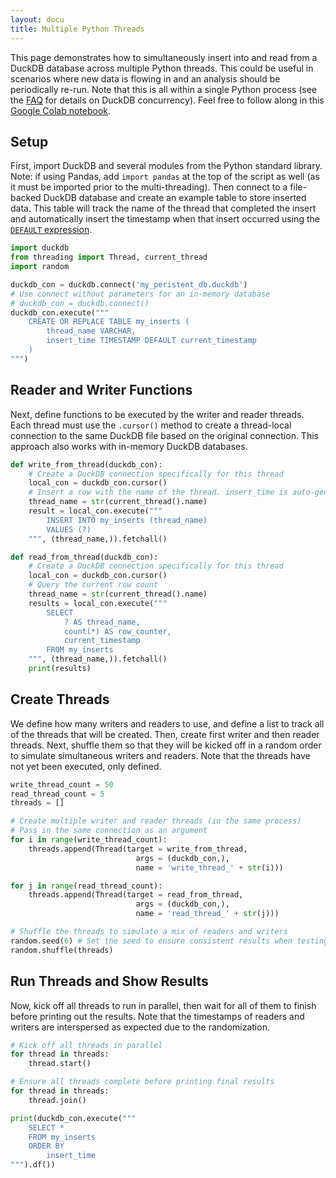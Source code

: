 ```yaml
---
layout: docu
title: Multiple Python Threads
---
```


This page demonstrates how to simultaneously insert into and read from a DuckDB database across multiple Python threads.
This could be useful in scenarios where new data is flowing in and an analysis should be periodically re-run.
Note that this is all within a single Python process (see the [FAQ](/faq) for details on DuckDB concurrency).
Feel free to follow along in this [Google Colab notebook](https://colab.research.google.com/drive/190NB2m-LIfDcMamCY5lIzaD2OTMnYclB?usp=sharing).

## Setup

First, import DuckDB and several modules from the Python standard library.
Note: if using Pandas, add `import pandas` at the top of the script as well (as it must be imported prior to the multi-threading).
Then connect to a file-backed DuckDB database and create an example table to store inserted data.
This table will track the name of the thread that completed the insert and automatically insert the timestamp when that insert occurred using the [`DEFAULT` expression](../../sql/statements/create_table#syntax).

```python
import duckdb
from threading import Thread, current_thread
import random

duckdb_con = duckdb.connect('my_peristent_db.duckdb')
# Use connect without parameters for an in-memory database
# duckdb_con = duckdb.connect()
duckdb_con.execute("""
    CREATE OR REPLACE TABLE my_inserts (
        thread_name VARCHAR,
        insert_time TIMESTAMP DEFAULT current_timestamp
    )
""")
```

## Reader and Writer Functions

Next, define functions to be executed by the writer and reader threads.
Each thread must use the `.cursor()` method to create a thread-local connection to the same DuckDB file based on the original connection.
This approach also works with in-memory DuckDB databases.

```python
def write_from_thread(duckdb_con):
    # Create a DuckDB connection specifically for this thread
    local_con = duckdb_con.cursor()
    # Insert a row with the name of the thread. insert_time is auto-generated.
    thread_name = str(current_thread().name)
    result = local_con.execute("""
        INSERT INTO my_inserts (thread_name)
        VALUES (?)
    """, (thread_name,)).fetchall()

def read_from_thread(duckdb_con):
    # Create a DuckDB connection specifically for this thread
    local_con = duckdb_con.cursor()
    # Query the current row count
    thread_name = str(current_thread().name)
    results = local_con.execute("""
        SELECT
            ? AS thread_name,
            count(*) AS row_counter,
            current_timestamp
        FROM my_inserts
    """, (thread_name,)).fetchall()
    print(results)
```

## Create Threads

We define how many writers and readers to use, and define a list to track all of the threads that will be created.
Then, create first writer and then reader threads.
Next, shuffle them so that they will be kicked off in a random order to simulate simultaneous writers and readers.
Note that the threads have not yet been executed, only defined.

```python
write_thread_count = 50
read_thread_count = 5
threads = []

# Create multiple writer and reader threads (in the same process)
# Pass in the same connection as an argument
for i in range(write_thread_count):
    threads.append(Thread(target = write_from_thread,
                            args = (duckdb_con,),
                            name = 'write_thread_' + str(i)))

for j in range(read_thread_count):
    threads.append(Thread(target = read_from_thread,
                            args = (duckdb_con,),
                            name = 'read_thread_' + str(j)))

# Shuffle the threads to simulate a mix of readers and writers
random.seed(6) # Set the seed to ensure consistent results when testing
random.shuffle(threads)
```

## Run Threads and Show Results

Now, kick off all threads to run in parallel, then wait for all of them to finish before printing out the results.
Note that the timestamps of readers and writers are interspersed as expected due to the randomization.

```python
# Kick off all threads in parallel
for thread in threads:
    thread.start()

# Ensure all threads complete before printing final results
for thread in threads:
    thread.join()

print(duckdb_con.execute("""
    SELECT *
    FROM my_inserts
    ORDER BY
        insert_time
""").df())
```